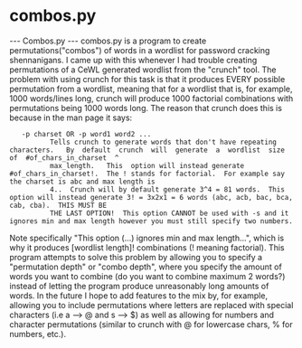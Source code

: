 # combos.py

--- Combos.py ---
combos.py is a program to create permutations("combos") of words in a wordlist for password cracking shennanigans.
I came up with this whenever I had trouble creating permutations of a CeWL generated wordlist from the "crunch" tool.
The problem with using crunch for this task is that it produces EVERY possible permutation from a wordlist, meaning
that for a wordlist that is, for example, 1000 words/lines long, crunch will produce 1000 factorial combinations with
permutations being 1000 words long. The reason that crunch does this is because in the man page it says:

       -p charset OR -p word1 word2 ...
              Tells crunch to generate words that don't have repeating characters.   By  default  crunch  will  generate  a  wordlist  size  of  #of_chars_in_charset  ^
              max_length.   This  option will instead generate #of_chars_in_charset!.  The ! stands for factorial.  For example say the charset is abc and max length is
              4..  Crunch will by default generate 3^4 = 81 words.  This option will instead generate 3! = 3x2x1 = 6 words (abc, acb, bac, bca, cab, cba).  THIS MUST BE
              THE LAST OPTION!  This option CANNOT be used with -s and it ignores min and max length however you must still specify two numbers.

Note specifically "This option (...) ignores min and max length...", which is why it produces [wordlist length]!
combinations (! meaning factorial). This program attempts to solve this problem by allowing you to specify a "permutation depth"
or "combo depth", where you specify the amount of words you want to combine (do you want to combine maximum 2 words?) instead of
letting the program produce unreasonably long amounts of words. In the future I hope to add features to the mix by, for example,
allowing you to include permutations where letters are replaced with special characters (i.e a --> @ and s --> $) as well as
allowing for numbers and character permutations (similar to crunch with @ for lowercase chars, % for numbers, etc.).
